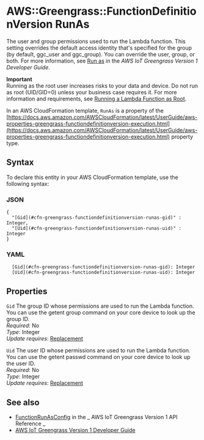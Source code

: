 # AWS::Greengrass::FunctionDefinitionVersion RunAs<a name="aws-properties-greengrass-functiondefinitionversion-runas"></a>

<a name="aws-properties-greengrass-functiondefinitionversion-runas-description"></a>The user and group permissions used to run the Lambda function\. This setting overrides the default access identity that's specified for the group \(by default, ggc_user and ggc_group\)\. You can override the user, group, or both\. For more information, see [Run as](https://docs.aws.amazon.com/greengrass/latest/developerguide/lambda-group-config.html#lambda-access-identity.html) in the _AWS IoT Greengrass Version 1 Developer Guide_\.

**Important**  
Running as the root user increases risks to your data and device\. Do not run as root \(UID/GID=0\) unless your business case requires it\. For more information and requirements, see [Running a Lambda Function as Root](https://docs.aws.amazon.com/greengrass/latest/developerguide/lambda-group-config.html#lambda-running-as-root)\.

<a name="aws-properties-greengrass-functiondefinitionversion-runas-inheritance"></a> In an AWS CloudFormation template, `RunAs` is a property of the [https://docs.aws.amazon.com/AWSCloudFormation/latest/UserGuide/aws-properties-greengrass-functiondefinitionversion-execution.html](https://docs.aws.amazon.com/AWSCloudFormation/latest/UserGuide/aws-properties-greengrass-functiondefinitionversion-execution.html) property type\.

## Syntax<a name="aws-properties-greengrass-functiondefinitionversion-runas-syntax"></a>

To declare this entity in your AWS CloudFormation template, use the following syntax:

### JSON<a name="aws-properties-greengrass-functiondefinitionversion-runas-syntax.json"></a>

```
{
  "[Gid](#cfn-greengrass-functiondefinitionversion-runas-gid)" : Integer,
  "[Uid](#cfn-greengrass-functiondefinitionversion-runas-uid)" : Integer
}
```

### YAML<a name="aws-properties-greengrass-functiondefinitionversion-runas-syntax.yaml"></a>

```
  [Gid](#cfn-greengrass-functiondefinitionversion-runas-gid): Integer
  [Uid](#cfn-greengrass-functiondefinitionversion-runas-uid): Integer
```

## Properties<a name="aws-properties-greengrass-functiondefinitionversion-runas-properties"></a>

`Gid` <a name="cfn-greengrass-functiondefinitionversion-runas-gid"></a>
The group ID whose permissions are used to run the Lambda function\. You can use the getent group command on your core device to look up the group ID\.  
_Required_: No  
_Type_: Integer  
_Update requires_: [Replacement](https://docs.aws.amazon.com/AWSCloudFormation/latest/UserGuide/using-cfn-updating-stacks-update-behaviors.html#update-replacement)

`Uid` <a name="cfn-greengrass-functiondefinitionversion-runas-uid"></a>
The user ID whose permissions are used to run the Lambda function\. You can use the getent passwd command on your core device to look up the user ID\.  
_Required_: No  
_Type_: Integer  
_Update requires_: [Replacement](https://docs.aws.amazon.com/AWSCloudFormation/latest/UserGuide/using-cfn-updating-stacks-update-behaviors.html#update-replacement)

## See also<a name="aws-properties-greengrass-functiondefinitionversion-runas--seealso"></a>

- [FunctionRunAsConfig](https://docs.aws.amazon.com/greengrass/latest/apireference/definitions-functionrunasconfig.html) in the _ AWS IoT Greengrass Version 1 API Reference _
- [AWS IoT Greengrass Version 1 Developer Guide](https://docs.aws.amazon.com/greengrass/latest/developerguide/)
